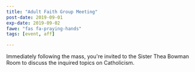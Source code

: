 ```yaml
---
title: "Adult Faith Group Meeting"
post-date: 2019-09-01
exp-date: 2019-09-02
fawe: "fas fa-praying-hands"
tags: [event, aff]

---
```

Immediately following the mass, you're invited to the Sister Thea Bowman Room to discuss the inquired topics on Catholicism. 